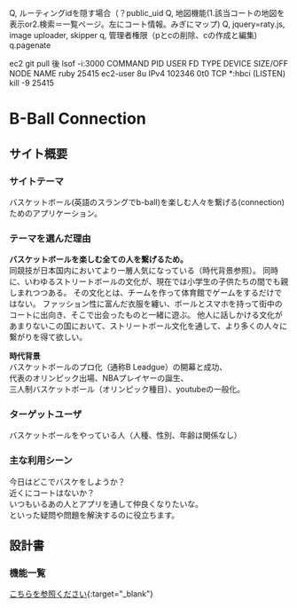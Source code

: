 Q, ルーティングidを隠す場合（？public_uid
Q, 地図機能(1.該当コートの地図を表示or2.検索＝一覧ページ。左にコート情報。みぎにマップ)
Q, jquery=raty.js, image uploader, skipper
q, 管理者権限（pとcの削除、cの作成と編集)
q.pagenate


ec2 git pull 後
lsof -i:3000
COMMAND   PID     USER   FD   TYPE DEVICE SIZE/OFF NODE NAME
ruby    25415 ec2-user    8u  IPv4 102346      0t0  TCP *:hbci (LISTEN)
kill -9 25415





# B-Ball Connection
## サイト概要


### サイトテーマ
バスケットボール(英語のスラングでb-ball)を楽しむ人々を繋げる(connection)ためのアプリケーション。

### テーマを選んだ理由
**バスケットボールを楽しむ全ての人を繋げるため。**  
同競技が日本国内においてより一層人気になっている（時代背景参照）。
同時に、いわゆるストリートボールの文化が、現在では小学生の子供たちの間でも親しまれつつある。
その文化とは、チームを作って体育館でゲームをするだけではない。
ファッション性に富んだ衣服を纏い、ボールとスマホを持って街中のコートに出向き、そこで出会ったものと一緒に遊ぶ。
他人に話しかける文化があまりないこの国において、ストリートボール文化を通して、より多くの人々に繋がりを得て欲しい。


**時代背景**  
バスケットボールのプロ化（通称B Leadgue）の開幕と成功、  
代表のオリンピック出場、NBAプレイヤーの誕生、  
三人制バスケットボール（オリンピック種目）、youtubeの一般化。


### ターゲットユーザ
バスケットボールをやっている人（人種、性別、年齢は関係なし）

### 主な利用シーン
今日はどこでバスケをしようか？  
近くにコートはないか？  
いつもいるあの人とアプリを通して仲良くなりたいな。  
といった疑問や問題を解決するのに役立ちます。

## 設計書

### 機能一覧
[こちらを参照ください](https://docs.google.com/spreadsheets/d/1GeR4o4JfYpEpVDe_aJwOpvDluBYptsv_YAnVU4GCDr0/edit#gid=0){:target="_blank"}
